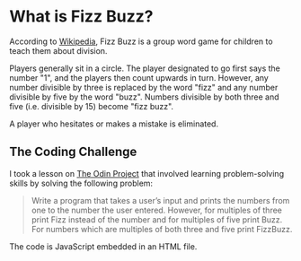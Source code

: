 # What is Fizz Buzz?
According to [Wikipedia](https://en.wikipedia.org/wiki/Fizz_buzz), Fizz Buzz is a group word game for children to teach them about division.

Players generally sit in a circle. The player designated to go first says the number "1", and the players then count upwards in turn. However, any number divisible by three is replaced by the word "fizz" and any number divisible by five by the word "buzz". Numbers divisible by both three and five (i.e. divisible by 15) become "fizz buzz".

A player who hesitates or makes a mistake is eliminated.

## The Coding Challenge
I took a lesson on [The Odin Project](https://www.theodinproject.com/lessons/foundations-problem-solving) that involved learning problem-solving skills by solving the following problem:

>Write a program that takes a user’s input and prints the numbers from one to the number the user entered. However, for multiples of three print Fizz instead of the number and for multiples of five print Buzz. For numbers which are multiples of both three and five print FizzBuzz.

The code is JavaScript embedded in an HTML file.
